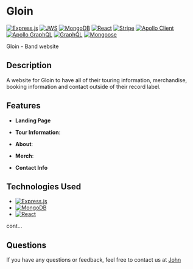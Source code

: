 # Gloin
[![Express.js](https://img.shields.io/badge/Express.js-000000?style=for-the-badge&logo=express&logoColor=white)](https://expressjs.com/)
[![JWS](https://img.shields.io/badge/JWS-000000?style=for-the-badge&logo=json-web-tokens&logoColor=white)](https://jwt.io/)
[![MongoDB](https://img.shields.io/badge/MongoDB-4EA94B?style=for-the-badge&logo=mongodb&logoColor=white)](https://www.mongodb.com/)
[![React](https://img.shields.io/badge/React-61DAFB?style=for-the-badge&logo=react&logoColor=white)](https://reactjs.org/)
[![Stripe](https://img.shields.io/badge/Stripe-008CDD?style=for-the-badge&logo=stripe&logoColor=white)](https://stripe.com/)
[![Apollo Client](https://img.shields.io/badge/Apollo_Client-311C87?style=for-the-badge&logo=apollo&logoColor=white)](https://www.apollographql.com/docs/react/)
[![Apollo GraphQL](https://img.shields.io/badge/Apollo_Server-8B89CC?style=for-the-badge&logo=apollo-graphql&logoColor=white)](https://www.apollographql.com/docs/apollo-server/)
[![GraphQL](https://img.shields.io/badge/GraphQL-E10098?style=for-the-badge&logo=graphql&logoColor=white)](https://graphql.org/)
[![Mongoose](https://img.shields.io/badge/Mongoose-880000?style=for-the-badge&logo=mongoose&logoColor=white)](https://mongoosejs.com/)

Gloin - Band website

## Description

A website for Gloin to have all of their touring information, merchandise, booking information and contact outside of their record label.

## Features

*   **Landing Page**
    
*   **Tour Information**: 
    
*   **About**: 
    
*   **Merch**: 
    
*   **Contact Info**
    




## Technologies Used

- [![Express.js](https://img.shields.io/badge/Express.js-000000?style=for-the-badge&logo=express&logoColor=white)](https://expressjs.com/)
- [![MongoDB](https://img.shields.io/badge/MongoDB-4EA94B?style=for-the-badge&logo=mongodb&logoColor=white)](https://www.mongodb.com/)
- [![React](https://img.shields.io/badge/React-61DAFB?style=for-the-badge&logo=react&logoColor=white)](https://reactjs.org/)

cont...








## Questions

If you have any questions or feedback, feel free to contact us at [John](mailto:jwatsoncodes@gmail.com)


